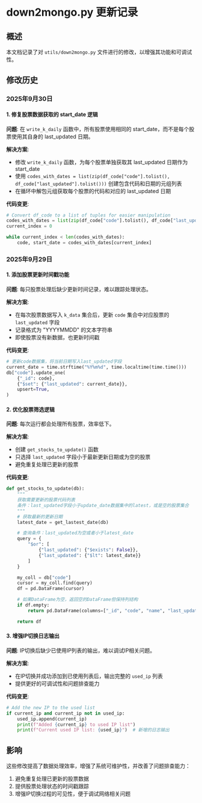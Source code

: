 # down2mongo.py 更新记录

## 概述
本文档记录了对 `utils/down2mongo.py` 文件进行的修改，以增强其功能和可调试性。

## 修改历史

### 2025年9月30日

#### 1. 修复股票数据获取的 start_date 逻辑
**问题**: 在 `write_k_daily` 函数中，所有股票使用相同的 start_date，而不是每个股票使用其自身的 last_updated 日期。

**解决方案**:
- 修改 `write_k_daily` 函数，为每个股票单独获取其 last_updated 日期作为 start_date
- 使用 `codes_with_dates = list(zip(df_code["code"].tolist(), df_code["last_updated"].tolist()))` 创建包含代码和日期的元组列表
- 在循环中解包元组获取每个股票的代码和对应的 last_updated 日期

**代码变更**:
```python
# Convert df_code to a list of tuples for easier manipulation
codes_with_dates = list(zip(df_code["code"].tolist(), df_code["last_updated"].tolist()))
current_index = 0

while current_index < len(codes_with_dates):
    code, start_date = codes_with_dates[current_index]
```

### 2025年9月29日

#### 1. 添加股票更新时间戳功能
**问题**: 每只股票处理后缺少更新时间记录，难以跟踪处理状态。

**解决方案**:
- 在每次股票数据写入 `k_data` 集合后，更新 `code` 集合中对应股票的 `last_updated` 字段
- 记录格式为 "YYYYMMDD" 的文本字符串
- 即使股票没有新数据，也更新时间戳

**代码变更**:
```python
# 更新code数据集，将当前日期写入last_updated字段
current_date = time.strftime("%Y%m%d", time.localtime(time.time()))
db["code"].update_one(
    {"_id": code},
    {"$set": {"last_updated": current_date}},
    upsert=True,
)
```

#### 2. 优化股票筛选逻辑
**问题**: 每次运行都会处理所有股票，效率低下。

**解决方案**:
- 创建 `get_stocks_to_update()` 函数
- 只选择 `last_updated` 字段小于最新更新日期或为空的股票
- 避免重复处理已更新的股票

**代码变更**:
```python
def get_stocks_to_update(db):
    """
    获取需要更新的股票代码列表
    条件：last_updated字段小于update_date数据集中的latest，或是空的股票集合
    """
    # 获取最新的更新日期
    latest_date = get_lastest_date(db)

    # 查询条件：last_updated为空或者小于latest_date
    query = {
        "$or": [
            {"last_updated": {"$exists": False}},
            {"last_updated": {"$lt": latest_date}}
        ]
    }

    my_coll = db["code"]
    cursor = my_coll.find(query)
    df = pd.DataFrame(cursor)

    # 如果DataFrame为空，返回空的DataFrame但保持列结构
    if df.empty:
        return pd.DataFrame(columns=["_id", "code", "name", "last_updated"])

    return df
```

#### 3. 增强IP切换日志输出
**问题**: IP切换后缺少已使用IP列表的输出，难以调试IP相关问题。

**解决方案**:
- 在IP切换并成功添加到已使用列表后，输出完整的 `used_ip` 列表
- 提供更好的可调试性和问题排查能力

**代码变更**:
```python
# Add the new IP to the used list
if current_ip and current_ip not in used_ip:
    used_ip.append(current_ip)
    print(f"Added {current_ip} to used IP list")
    print(f"Current used IP list: {used_ip}")  # 新增的日志输出
```

## 影响
这些修改提高了数据处理效率，增强了系统可维护性，并改善了问题排查能力：
1. 避免重复处理已更新的股票数据
2. 提供股票处理状态的时间戳跟踪
3. 增强IP切换过程的可见性，便于调试网络相关问题

